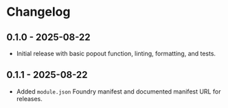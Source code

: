 # Changelog

## 0.1.0 - 2025-08-22

- Initial release with basic popout function, linting, formatting, and tests.

## 0.1.1 - 2025-08-22

- Added `module.json` Foundry manifest and documented manifest URL for releases.
